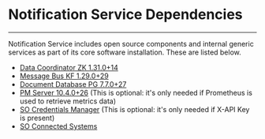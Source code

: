 # Notification Service Dependencies

---

Notification Service includes open source components and internal generic services as part of its core software installation. These are listed below.

- [Data Coordinator ZK 1.31.0+14](https://adp.ericsson.se/marketplace/data-coordinator-zk)
- [Message Bus KF 1.29.0+29](https://adp.ericsson.se/marketplace/message-bus-kf)
- [Document Database PG 7.7.0+27](https://adp.ericsson.se/marketplace/document-database-pg)
- [PM Server 10.4.0+26](https://adp.ericsson.se/marketplace/pm-server) (This is optional: it's only needed if Prometheus is used to retrieve metrics data)
- [SO Credentials Manager](https://adp.ericsson.se/marketplace/so-credentials-manager) (This is optional: it's only needed if X-API Key is present)
- [SO Connected Systems](https://adp.ericsson.se/marketplace/connected-systems)

